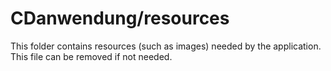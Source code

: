 # CDanwendung/resources

This folder contains resources (such as images) needed by the application. This file can
be removed if not needed.
